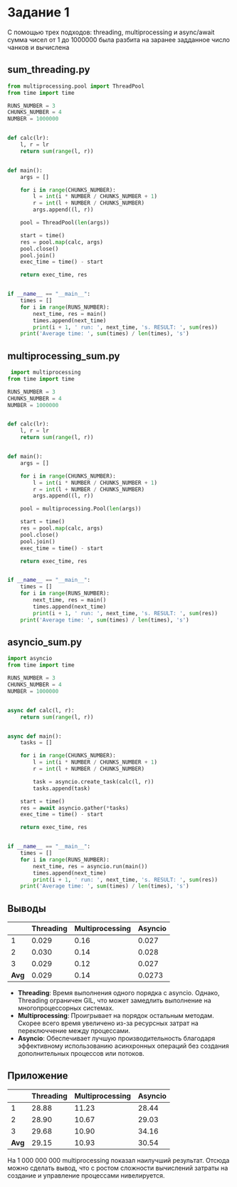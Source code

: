 # Задание 1

С помощью трех подходов: threading, multiprocessing и async/await
сумма чисел от 1 до 1000000 была разбита на заранее задданное число чанков и вычислена


## sum_threading.py

```python
from multiprocessing.pool import ThreadPool
from time import time

RUNS_NUMBER = 3
CHUNKS_NUMBER = 4
NUMBER = 1000000


def calc(lr):
    l, r = lr
    return sum(range(l, r))


def main():
    args = []

    for i in range(CHUNKS_NUMBER):
        l = int(i * NUMBER / CHUNKS_NUMBER + 1)
        r = int(l + NUMBER / CHUNKS_NUMBER)
        args.append((l, r))

    pool = ThreadPool(len(args))

    start = time()
    res = pool.map(calc, args)
    pool.close()
    pool.join()
    exec_time = time() - start

    return exec_time, res


if __name__ == "__main__":
    times = []
    for i in range(RUNS_NUMBER):
        next_time, res = main()
        times.append(next_time)
        print(i + 1, ' run: ', next_time, 's. RESULT: ', sum(res))
    print('Average time: ', sum(times) / len(times), 's')
```

## multiprocessing_sum.py

```python
 import multiprocessing
from time import time

RUNS_NUMBER = 3
CHUNKS_NUMBER = 4
NUMBER = 1000000


def calc(lr):
    l, r = lr
    return sum(range(l, r))


def main():
    args = []

    for i in range(CHUNKS_NUMBER):
        l = int(i * NUMBER / CHUNKS_NUMBER + 1)
        r = int(l + NUMBER / CHUNKS_NUMBER)
        args.append((l, r))

    pool = multiprocessing.Pool(len(args))

    start = time()
    res = pool.map(calc, args)
    pool.close()
    pool.join()
    exec_time = time() - start

    return exec_time, res


if __name__ == "__main__":
    times = []
    for i in range(RUNS_NUMBER):
        next_time, res = main()
        times.append(next_time)
        print(i + 1, ' run: ', next_time, 's. RESULT: ', sum(res))
    print('Average time: ', sum(times) / len(times), 's')
```

## asyncio_sum.py

```python
import asyncio
from time import time

RUNS_NUMBER = 3
CHUNKS_NUMBER = 4
NUMBER = 1000000


async def calc(l, r):
    return sum(range(l, r))


async def main():
    tasks = []

    for i in range(CHUNKS_NUMBER):
        l = int(i * NUMBER / CHUNKS_NUMBER + 1)
        r = int(l + NUMBER / CHUNKS_NUMBER)

        task = asyncio.create_task(calc(l, r))
        tasks.append(task)

    start = time()
    res = await asyncio.gather(*tasks)
    exec_time = time() - start

    return exec_time, res


if __name__ == "__main__":
    times = []
    for i in range(RUNS_NUMBER):
        next_time, res = asyncio.run(main())
        times.append(next_time)
        print(i + 1, ' run: ', next_time, 's. RESULT: ', sum(res))
    print('Average time: ', sum(times) / len(times), 's')
```

## Выводы

|             | **Threading** | **Multiprocessing** | **Asyncio** |
| ----------- |---------------| ----------------- |-------------|
| 1           | 0.029         | 0.16           | 0.027       |
| 2           | 0.030         | 0.14           | 0.028       |
| 3           | 0.029         | 0.12           | 0.027       |
| **Avg**     | 0.029         | 0.14           | 0.0273      |

- **Threading**: Время выполнения одного порядка с asyncio. Однако, Threading ограничен GIL, что может замедлить выполнение на многопроцессорных системах.
- **Multiprocessing**: Проигрывает на порядок остальным методам. Скорее всего время увеличено из-за ресурсных затрат на переключчение между процессами.
- **Asyncio**:  Обеспечивает лучшую производительность благодаря эффективному использованию асинхронных операций без создания дополнительных процессов или потоков.


## Приложение


|             | **Threading** | **Multiprocessing** | **Asyncio** |
| ----------- |---------------| ---------------- |-------------|
| 1           | 28.88         | 11.23          | 28.44       |
| 2           | 28.90         | 10.67          | 29.03       |
| 3           | 29.68         | 10.90          | 34.16       |
| **Avg**     | 29.15         | 10.93          | 30.54       |

На 1 000 000 000 multiprocessing показал наилучший результат. Отсюда можно сделать вывод, что с ростом сложности вычислений затраты на создание и управление процессами нивелируется.